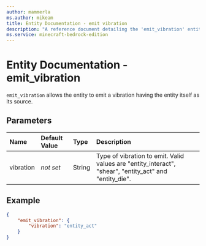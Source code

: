 ```yaml
---
author: mammerla
ms.author: mikeam
title: Entity Documentation - emit vibration
description: "A reference document detailing the 'emit_vibration' entity event"
ms.service: minecraft-bedrock-edition
---
```


# Entity Documentation - emit_vibration

`emit_vibration` allows the entity to emit a vibration having the entity itself as its source.

## Parameters

|Name |Default Value  |Type  |Description  |
|:----------|:----------|:----------|:----------|
|vibration|*not set* | String|  Type of vibration to emit. Valid values are "entity_interact", "shear", "entity_act" and "entity_die". |

## Example

```json
{
    "emit_vibration": {
        "vibration": "entity_act"
    }
}
```
